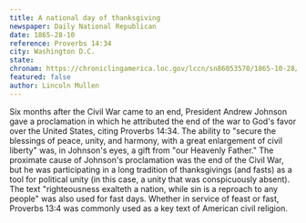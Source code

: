 ```yaml
---
title: A national day of thanksgiving
newspaper: Daily National Republican
date: 1865-28-10
reference: Proverbs 14:34
city: Washington D.C. 
state: 
chronam: https://chroniclingamerica.loc.gov/lccn/sn86053570/1865-10-28/ed-1/seq-2/#words=righteousness+exalteth+nation+sin+reproach+any+people 
featured: false
author: Lincoln Mullen
---
```


Six months after the Civil War came to an end, President Andrew Johnson gave a proclamation in which he attributed the end of the war to God's favor over the United States, citing Proverbs 14:34. The ability to "secure the blessings of peace, unity, and harmony, with a great enlargement of civil liberty" was, in Johnson's eyes, a gift from "our Heavenly Father." The proximate cause of Johnson's proclamation was the end of the Civil War, but he was participating in a long tradition of thanksgivings (and fasts) as a tool for political unity (in this case, a unity that was conspicuously absent). The text "righteousness exalteth a nation, while sin is a reproach to any people" was also used for fast days. Whether in service of feast or fast, Proverbs 13:4 was commonly used as a key text of American civil religion.

